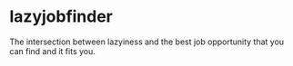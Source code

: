 # lazyjobfinder
The intersection between lazyiness and the best job opportunity that you can find and it fits you.
